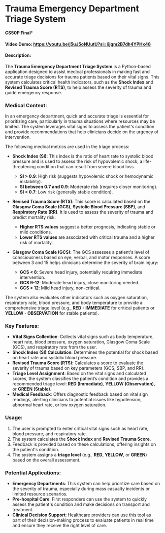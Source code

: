 # Trauma Emergency Department Triage System 
******CS50P Final*******

#### Video Demo: https://youtu.be/j5uJ5oNUutU?si=6jqm2B7dh4YPHx48

#### Description:
The **Trauma Emergency Department Triage System** is a Python-based application designed to assist medical professionals in making fast and accurate triage decisions for trauma patients based on their vital signs.
This system calculates critical health indicators, such as the **Shock Index** and **Revised Trauma Score (RTS)**, to help assess the severity of trauma and guide emergency response.

### **Medical Context:**
In an emergency department, quick and accurate triage is essential for prioritizing care, particularly in trauma situations where resources may be limited.
The system leverages vital signs to assess the patient's condition and provide recommendations that help clinicians decide on the urgency of intervention.

The following medical metrics are used in the triage process:

- **Shock Index (SI)**: This index is the ratio of heart rate to systolic blood pressure and is used to assess the risk of hypovolemic shock, a life-threatening condition that can result from severe blood loss.
  - **SI > 0.9**: High risk (suggests hypovolemic shock or hemodynamic instability).
  - **SI between 0.7 and 0.9**: Moderate risk (requires closer monitoring).
  - **SI < 0.7**: Low risk (generally stable condition).

- **Revised Trauma Score (RTS)**: This score is calculated based on the **Glasgow Coma Scale (GCS)**, **Systolic Blood Pressure (SBP)**, and **Respiratory Rate (RR)**. It is used to assess the severity of trauma and predict mortality risk:
  - **Higher RTS values** suggest a better prognosis, indicating stable or mild conditions.
  - **Lower RTS values** are associated with critical trauma and a higher risk of mortality.

- **Glasgow Coma Scale (GCS)**: The GCS assesses a patient's level of consciousness based on eye, verbal, and motor responses. A score between 3 and 15 helps clinicians determine the severity of brain injury:
  - **GCS < 8**: Severe head injury, potentially requiring immediate intervention.
  - **GCS 9-12**: Moderate head injury, close monitoring needed.
  - **GCS > 12**: Mild head injury, non-critical.

The system also evaluates other indicators such as oxygen saturation, respiratory rate, blood pressure, and body temperature to provide a comprehensive triage level (e.g., **RED - IMMEDIATE** for critical patients or **YELLOW - OBSERVATION** for stable patients).

### **Key Features:**

- **Vital Signs Collection**: Collects vital signs such as body temperature, heart rate, blood pressure, oxygen saturation, Glasgow Coma Scale (GCS), and respiratory rate from the user.
- **Shock Index (SI) Calculation**: Determines the potential for shock based on heart rate and systolic blood pressure.
- **Revised Trauma Score (RTS)**: Calculates a score to evaluate the severity of trauma based on key parameters (GCS, SBP, and RR).
- **Triage Level Assignment**: Based on the vital signs and calculated scores, the system classifies the patient’s condition and provides a recommended triage level:
   **RED (Immediate)**, **YELLOW (Observation)**, or **GREEN (Stable)**.
- **Medical Feedback**: Offers diagnostic feedback based on vital sign readings, alerting clinicians to potential issues like hypotension, abnormal heart rate, or low oxygen saturation.

### **Usage:**
1. The user is prompted to enter critical vital signs such as heart rate, blood pressure, and respiratory rate.
2. The system calculates the **Shock Index** and **Revised Trauma Score**.
3. Feedback is provided based on these calculations, offering insights on the patient's condition.
4. The system assigns a **triage level** (e.g., **RED**, **YELLOW**, or **GREEN**) based on the overall assessment.

### **Potential Applications:**
- **Emergency Departments**: This system can help prioritize care based on the severity of trauma, especially during mass casualty incidents or limited resource scenarios.
- **Pre-hospital Care**: First responders can use the system to quickly assess the patient's condition and make decisions on transport and treatment.
- **Clinical Decision Support**: Healthcare providers can use this tool as part of their decision-making process to evaluate patients in real time and ensure they receive the right level of care.
